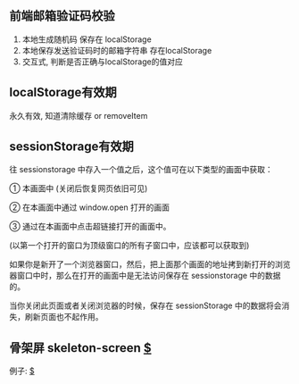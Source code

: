 ## 前端邮箱验证码校验

1. 本地生成随机码 保存在 localStorage
2. 本地保存发送验证码时的邮箱字符串 存在localStorage
3. 交互式, 判断是否正确与localStorage的值对应



## localStorage有效期

永久有效, 知道清除缓存 or removeItem



## sessionStorage有效期

往 sessionstorage 中存入一个值之后，这个值可在以下类型的画面中获取：

① 本画面中 (关闭后恢复网页依旧可见)

② 在本画面中通过 window.open 打开的画面

③ 通过在本画面中点击超链接打开的画面中。

(以第一个打开的窗口为顶级窗口的所有子窗口中，应该都可以获取到)

如果你是新开了一个浏览器窗口，然后，把上面那个画面的地址拷到新打开的浏览器窗口中时，那么在打开的画面中是无法访问保存在 sessionstorage 中的数据的。

当你关闭此页面或者关闭浏览器的时候，保存在 sessionStorage 中的数据将会消失，刷新页面也不起作用。



## 骨架屏 skeleton-screen [$](https://skeletonreact.com/)



例子: [$](https://livebook.manning.com/book/the-design-of-everyday-apis/chapter-1/)